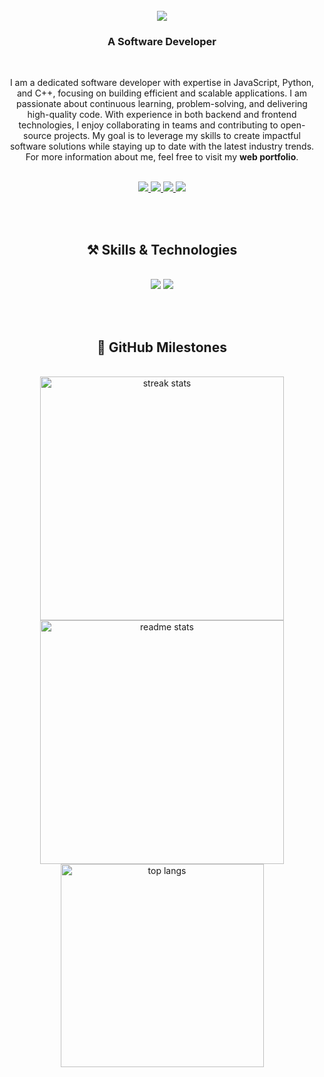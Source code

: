 <br/>

<div align="center">
  <img align="center" src="https://readme-typing-svg.herokuapp.com/?font=JetBrains+Mono&weight=600&size=30&pause=1000&color=000000&width=650&lines=%F0%9F%91%8B+Hi+There%2C+I'm+Hendry+Sheva+Yanuar" />
</div>

<h3 align="center">A Software Developer</h3>

<br/>

<div align="center">
  
  I am a dedicated software developer with expertise in JavaScript, Python, and C++, focusing on building efficient and scalable applications. I am passionate about continuous learning, problem-solving, and delivering high-quality code. With experience in both backend and frontend technologies, I enjoy collaborating in teams and contributing to open-source projects. My goal is to leverage my skills to create impactful software solutions while staying up to date with the latest industry trends. For more information about me, feel free to visit my **web portfolio**.

</div>

<br/>
 
<div align="center"> 
  <a href="mailto:sevayanuar@gmail.com">
    <img src="https://img.shields.io/badge/Gmail-333333?style=for-the-badge&logo=gmail&logoColor=red" />
  </a>
  <a href="https://www.linkedin.com/in/hendry-sheva-yanuar-b9a609309/" target="_blank">
    <img src="https://img.shields.io/badge/LinkedIn-0A66C2?style=for-the-badge&logo=linkedin&logoColor=white" target="_blank" />
  </a>
  <a href="https://www.instagram.com/sevayanuar/" target="_blank">
    <img src="https://img.shields.io/badge/Instagram-E4405F?style=for-the-badge&logo=instagram&logoColor=white" target="_blank" />
  </a>
  <a href="https://shevayanuar.dev/" target="_blank">
    <img src="https://img.shields.io/badge/Web%20Portfolio-FF7139?style=for-the-badge&logo=firefox&logoColor=white" target="_blank" />
  </a>
</div>

<br/><br/>
 
<h2 align="center">⚒️ Skills & Technologies</h2>
<br/>
<div align="center">
    <img src="https://skillicons.dev/icons?i=react,bootstrap,mui,html,css,vscode,github,figma,tailwind,git,notion" />
    <img src="https://skillicons.dev/icons?i=nodejs,python,cpp,javascript,typescript,express,nextjs,astro,firebase,mongodb,mysql,prisma" /><br>
</div>

<br/><br/>

<h2 align="center">🚀 GitHub Milestones</h2>
<br/>
<div align="center">
  <img width=390 src="https://github-readme-streak-stats-salesp07.vercel.app/?user=shevayanuar&count_private=true&theme=react&border_radius=10" alt="streak stats"/>
  <img width=390 src="https://github-readme-stats-salesp07.vercel.app/api?username=shevayanuar&count_private=true&show_icons=true&theme=react&rank_icon=github&border_radius=10" alt="readme stats" />
  <br/>
  <img width=325 align="center" src="https://github-readme-stats-salesp07.vercel.app/api/top-langs/?username=shevayanuar&hide=HTML&langs_count=8&layout=compact&theme=react&border_radius=10&size_weight=0.5&count_weight=0.5&exclude_repo=github-readme-stats" alt="top langs" />
</div>
